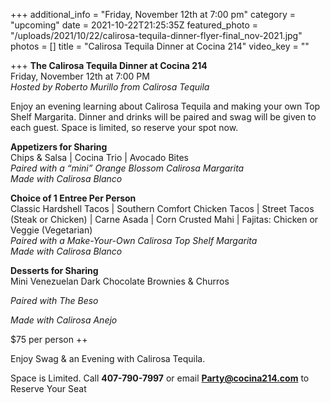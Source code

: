 +++
additional_info = "Friday, November 12th at 7:00 pm"
category = "upcoming"
date = 2021-10-22T21:25:35Z
featured_photo = "/uploads/2021/10/22/calirosa-tequila-dinner-flyer-final_nov-2021.jpg"
photos = []
title = "Calirosa Tequila Dinner at Cocina 214"
video_key = ""

+++
**The Calirosa Tequila Dinner at Cocina 214**  
Friday, November 12th at 7:00 PM  
_Hosted by Roberto Murillo from Calirosa Tequila_

Enjoy an evening learning about Calirosa Tequila and making your own Top Shelf Margarita. Dinner and drinks will be paired and swag will be given to each guest. Space is limited, so reserve your spot now.

**Appetizers for Sharing**  
Chips & Salsa | Cocina Trio | Avocado Bites  
_Paired with a “mini” Orange Blossom Calirosa Margarita  
Made with Calirosa Blanco_

**Choice of 1 Entree Per Person**  
Classic Hardshell Tacos | Southern Comfort Chicken Tacos | Street Tacos (Steak or Chicken) | Carne Asada | Corn Crusted Mahi | Fajitas: Chicken or Veggie (Vegetarian)  
_Paired with a Make-Your-Own Calirosa Top Shelf Margarita  
Made with Calirosa Blanco_

**Desserts for Sharing**  
Mini Venezuelan Dark Chocolate Brownies & Churros

_Paired with The Beso_

_Made with Calirosa Anejo_

$75 per person ++

Enjoy Swag & an Evening with Calirosa Tequila.

Space is Limited. Call **407-790-7997** or email **Party@cocina214.com** to Reserve Your Seat